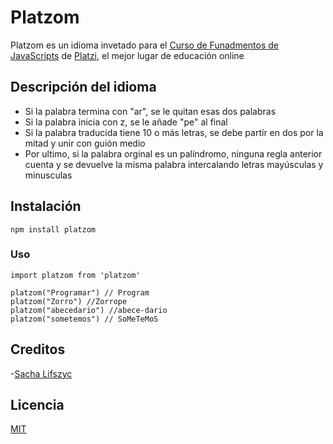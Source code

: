 # Platzom

Platzom es un idioma invetado para el [Curso de Funadmentos de JavaScripts](https://platzi.com/js) de [Platzi](https://platzi.com), el mejor lugar de educación online

## Descripción del idioma

- Si la palabra termina con "ar", se le quitan esas dos palabras
- Si la palabra inicia con z, se le añade "pe" al final
- Si la palabra traducida tiene 10 o más letras, se debe partír en dos por la mitad y unir con guión medio
- Por ultimo, si la palabra orginal es un palíndromo, ninguna regla anterior cuenta y se devuelve la misma palabra intercalando letras mayúsculas y minusculas

## Instalación

```
npm install platzom
```

### Uso

```
import platzom from 'platzom'

platzom("Programar") // Program
platzom("Zorro") //Zorrope
platzom("abecedario") //abece-dario
platzom("sometemos") // SoMeTeMoS
```

## Creditos
-[Sacha Lifszyc](https://twitter.com/@slifszyc)

## Licencia

[MIT](https://opensource.org/licenses/MIT)
